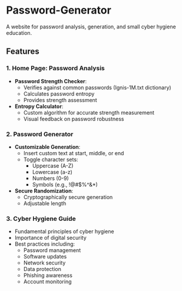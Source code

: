# Password-Generator

A website for password analysis, generation, and small cyber hygiene education.

## Features

### 1. Home Page: Password Analysis
- **Password Strength Checker**: 
  - Verifies against common passwords (Ignis-1M.txt dictionary)
  - Calculates password entropy
  - Provides strength assessment
- **Entropy Calculator**:
  - Custom algorithm for accurate strength measurement
  - Visual feedback on password robustness

### 2. Password Generator
- **Customizable Generation**:
  - Insert custom text at start, middle, or end
  - Toggle character sets:
    - Uppercase (A-Z)
    - Lowercase (a-z)
    - Numbers (0-9)
    - Symbols (e.g., !@#$%^&*)
- **Secure Randomization**:
  - Cryptographically secure generation
  - Adjustable length

### 3. Cyber Hygiene Guide
- Fundamental principles of cyber hygiene
- Importance of digital security
- Best practices including:
  - Password management
  - Software updates
  - Network security
  - Data protection
  - Phishing awareness
  - Account monitoring
